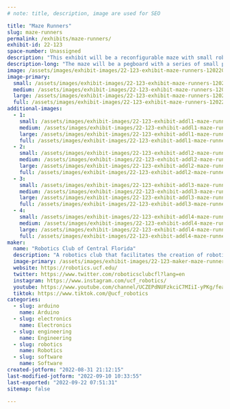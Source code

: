```yaml
---
# note: title, description, image are used for SEO

title: "Maze Runners"
slug: maze-runners
permalink: /exhibits/maze-runners/
exhibit-id: 22-123
space-number: Unassigned
description: "This exhibit will be a reconfigurable maze with small robots that attempt to solve the maze. "
description-long: "The maze will be a pegboard with a series of small pieces of corregated plastic that can be placed on the pegboard using small pins on the bottom of the board pieces. Once a valid maze is created, a series of small robots will attempt to solve the maze using an array of sensors to map their surroundings. The maze exhibits adaptive autonomy and decision-making in robotic applications."
image: /assets/images/exhibit-images/22-123-exhibit-maze-runners-120220520152111-img-0669-large.JPG
image-primary: 
  small: /assets/images/exhibit-images/22-123-exhibit-maze-runners-120220520152111-img-0669-small.JPG
  medium: /assets/images/exhibit-images/22-123-exhibit-maze-runners-120220520152111-img-0669-medium.JPG
  large: /assets/images/exhibit-images/22-123-exhibit-maze-runners-120220520152111-img-0669-large.JPG
  full: /assets/images/exhibit-images/22-123-exhibit-maze-runners-120220520152111-img-0669-full.JPG
additional-images: 
  - 1:
    small: /assets/images/exhibit-images/22-123-exhibit-addl1-maze-runners-120220520151934-img-0663-small.JPG
    medium: /assets/images/exhibit-images/22-123-exhibit-addl1-maze-runners-120220520151934-img-0663-medium.JPG
    large: /assets/images/exhibit-images/22-123-exhibit-addl1-maze-runners-120220520151934-img-0663-large.JPG
    full: /assets/images/exhibit-images/22-123-exhibit-addl1-maze-runners-120220520151934-img-0663-full.JPG
  - 2:
    small: /assets/images/exhibit-images/22-123-exhibit-addl2-maze-runners-120220520151948-img-0666-small.JPG
    medium: /assets/images/exhibit-images/22-123-exhibit-addl2-maze-runners-120220520151948-img-0666-medium.JPG
    large: /assets/images/exhibit-images/22-123-exhibit-addl2-maze-runners-120220520151948-img-0666-large.JPG
    full: /assets/images/exhibit-images/22-123-exhibit-addl2-maze-runners-120220520151948-img-0666-full.JPG
  - 3:
    small: /assets/images/exhibit-images/22-123-exhibit-addl3-maze-runners-120220520152204-img-0671-small.JPG
    medium: /assets/images/exhibit-images/22-123-exhibit-addl3-maze-runners-120220520152204-img-0671-medium.JPG
    large: /assets/images/exhibit-images/22-123-exhibit-addl3-maze-runners-120220520152204-img-0671-large.JPG
    full: /assets/images/exhibit-images/22-123-exhibit-addl3-maze-runners-120220520152204-img-0671-full.JPG
  - 4:
    small: /assets/images/exhibit-images/22-123-exhibit-addl4-maze-runners-120220520161616-img-0677-small.JPG
    medium: /assets/images/exhibit-images/22-123-exhibit-addl4-maze-runners-120220520161616-img-0677-medium.JPG
    large: /assets/images/exhibit-images/22-123-exhibit-addl4-maze-runners-120220520161616-img-0677-large.JPG
    full: /assets/images/exhibit-images/22-123-exhibit-addl4-maze-runners-120220520161616-img-0677-full.JPG
maker: 
  name: "Robotics Club of Central Florida"
  description: "A robotics club that facilitates the creation of robotic systems for the purpose of educating UCF students."
  image-primary: /assets/images/exhibit-images/22-123-maker-maze-runners-roboskull-black-xlarge-medium.png
  website: https://robotics.ucf.edu/
  twitter: https://www.twitter.com/roboticsclubcfl?lang=en
  instagram: https://www.instagram.com/ucf_robotics/
  youtube: https://www.youtube.com/channel/UCZEPdNUFzkciC7MIiI-yPKg/featured
  tiktok: https://www.tiktok.com/@ucf_robotics
categories: 
  - slug: arduino
    name: Arduino
  - slug: electronics
    name: Electronics
  - slug: engineering
    name: Engineering
  - slug: robotics
    name: Robotics
  - slug: software
    name: Software
created-jotform: "2022-08-31 21:12:15"
last-modified-jotform: "2022-09-10 10:33:55"
last-exported: "2022-09-22 07:51:31"
sitemap: false

---
```


